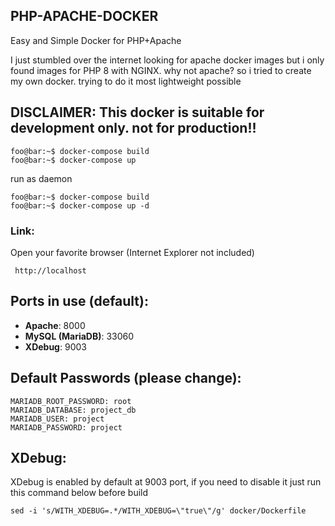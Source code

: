 ## PHP-APACHE-DOCKER
Easy and Simple Docker for PHP+Apache


I just stumbled over the internet looking for apache docker images but i only found images for PHP 8  with NGINX. why not apache?
so i tried to create my own docker. trying to do it most lightweight possible

## DISCLAIMER: This docker is suitable for development only. not for production!! 

```console
foo@bar:~$ docker-compose build 
foo@bar:~$ docker-compose up 
```

run as daemon
```console
foo@bar:~$ docker-compose build 
foo@bar:~$ docker-compose up -d 
```

### Link:
Open your favorite browser (Internet Explorer not included)
```
 http://localhost 
```

## Ports in use (default):
- **Apache**: 8000
- **MySQL (MariaDB)**: 33060
- **XDebug**: 9003

## Default Passwords (please change):
``` console
MARIADB_ROOT_PASSWORD: root
MARIADB_DATABASE: project_db
MARIADB_USER: project
MARIADB_PASSWORD: project
```
## XDebug:
XDebug is enabled by default at 9003 port, if you need to disable it just run this command below before build

``` console
sed -i 's/WITH_XDEBUG=.*/WITH_XDEBUG=\"true\"/g' docker/Dockerfile
```

 